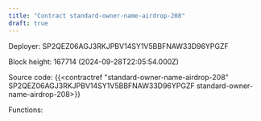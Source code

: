 ```yaml
---
title: "Contract standard-owner-name-airdrop-208"
draft: true
---
```

Deployer: SP2QEZ06AGJ3RKJPBV14SY1V5BBFNAW33D96YPGZF


 



Block height: 167714 (2024-09-28T22:05:54.000Z)

Source code: {{<contractref "standard-owner-name-airdrop-208" SP2QEZ06AGJ3RKJPBV14SY1V5BBFNAW33D96YPGZF standard-owner-name-airdrop-208>}}

Functions:


